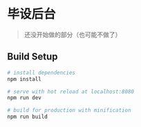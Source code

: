 # 毕设后台

> 还没开始做的部分（也可能不做了）

## Build Setup

``` bash
# install dependencies
npm install

# serve with hot reload at localhost:8080
npm run dev

# build for production with minification
npm run build
```
